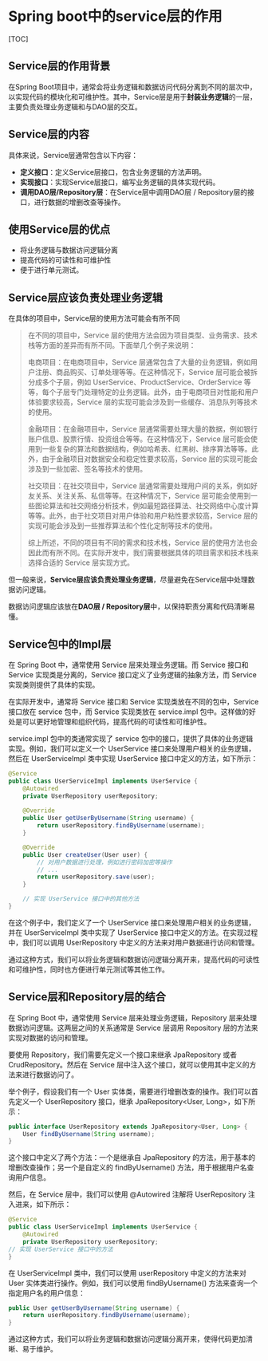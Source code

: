 # Spring boot中的service层的作用

[TOC]

## Service层的作用背景

在Spring Boot项目中，通常会将业务逻辑和数据访问代码分离到不同的层次中，以实现代码的模块化和可维护性。其中，Service层是用于**封装业务逻辑**的一层，主要负责处理业务逻辑和与DAO层的交互。

## Service层的内容

具体来说，Service层通常包含以下内容：

- **定义接口**：定义Service层接口，包含业务逻辑的方法声明。
- **实现接口**：实现Service层接口，编写业务逻辑的具体实现代码。
- **调用DAO层/Repository层**：在Service层中调用DAO层 / Repository层的接口，进行数据的增删改查等操作。

## 使用Service层的优点

- 将业务逻辑与数据访问逻辑分离
- 提高代码的可读性和可维护性
- 便于进行单元测试。

## Service层应该负责处理业务逻辑

在具体的项目中，Service层的使用方法可能会有所不同

> 在不同的项目中，Service 层的使用方法会因为项目类型、业务需求、技术栈等方面的差异而有所不同。下面举几个例子来说明：
>
> 电商项目：在电商项目中，Service 层通常包含了大量的业务逻辑，例如用户注册、商品购买、订单处理等等。在这种情况下，Service 层可能会被拆分成多个子层，例如 UserService、ProductService、OrderService 等等，每个子层专门处理特定的业务逻辑。此外，由于电商项目对性能和用户体验要求较高，Service 层的实现可能会涉及到一些缓存、消息队列等技术的使用。
>
> 金融项目：在金融项目中，Service 层通常需要处理大量的数据，例如银行账户信息、股票行情、投资组合等等。在这种情况下，Service 层可能会使用到一些复杂的算法和数据结构，例如哈希表、红黑树、排序算法等等。此外，由于金融项目对数据安全和稳定性要求较高，Service 层的实现可能会涉及到一些加密、签名等技术的使用。
>
> 社交项目：在社交项目中，Service 层通常需要处理用户间的关系，例如好友关系、关注关系、私信等等。在这种情况下，Service 层可能会使用到一些图论算法和社交网络分析技术，例如最短路径算法、社交网络中心度计算等等。此外，由于社交项目对用户体验和用户粘性要求较高，Service 层的实现可能会涉及到一些推荐算法和个性化定制等技术的使用。
>
> 综上所述，不同的项目有不同的需求和技术栈，Service 层的使用方法也会因此而有所不同。在实际开发中，我们需要根据具体的项目需求和技术栈来选择合适的 Service 层实现方式。

但一般来说，**Service层应该负责处理业务逻辑**，尽量避免在Service层中处理数据访问逻辑。

数据访问逻辑应该放在**DAO层 / Repository层**中，以保持职责分离和代码清晰易懂。

## Service包中的Impl层

在 Spring Boot 中，通常使用 Service 层来处理业务逻辑。而 Service 接口和 Service 实现类是分离的，Service 接口定义了业务逻辑的抽象方法，而 Service 实现类则提供了具体的实现。

在实际开发中，通常将 Service 接口和 Service 实现类放在不同的包中，Service 接口放在 service 包中，而 Service 实现类放在 service.impl 包中。这样做的好处是可以更好地管理和组织代码，提高代码的可读性和可维护性。

service.impl 包中的类通常实现了 service 包中的接口，提供了具体的业务逻辑实现。例如，我们可以定义一个 UserService 接口来处理用户相关的业务逻辑，然后在 UserServiceImpl 类中实现 UserService 接口中定义的方法，如下所示：

```java
@Service
public class UserServiceImpl implements UserService {
    @Autowired
    private UserRepository userRepository;
    
    @Override
    public User getUserByUsername(String username) {
        return userRepository.findByUsername(username);
    }

    @Override
    public User createUser(User user) {
        // 对用户数据进行处理，例如进行密码加密等操作
        // ...
        return userRepository.save(user);
    }

    // 实现 UserService 接口中的其他方法
}
```

在这个例子中，我们定义了一个 UserService 接口来处理用户相关的业务逻辑，并在 UserServiceImpl 类中实现了 UserService 接口中定义的方法。在实现过程中，我们可以调用 UserRepository 中定义的方法来对用户数据进行访问和管理。

通过这种方式，我们可以将业务逻辑和数据访问逻辑分离开来，提高代码的可读性和可维护性，同时也方便进行单元测试等其他工作。

## Service层和Repository层的结合

在 Spring Boot 中，通常使用 Service 层来处理业务逻辑，Repository 层来处理数据访问逻辑。这两层之间的关系通常是 Service 层调用 Repository 层的方法来实现对数据的访问和管理。

要使用 Repository，我们需要先定义一个接口来继承 JpaRepository 或者 CrudRepository。然后在 Service 层中注入这个接口，就可以使用其中定义的方法来进行数据访问了。

举个例子，假设我们有一个 User 实体类，需要进行增删改查的操作。我们可以首先定义一个 UserRepository 接口，继承 JpaRepository<User, Long>，如下所示：

```Java
public interface UserRepository extends JpaRepository<User, Long> {
    User findByUsername(String username);
}
```




这个接口中定义了两个方法：一个是继承自 JpaRepository 的方法，用于基本的增删改查操作；另一个是自定义的 findByUsername() 方法，用于根据用户名查询用户信息。

然后，在 Service 层中，我们可以使用 @Autowired 注解将 UserRepository 注入进来，如下所示：

```Java
@Service
public class UserServiceImpl implements UserService {
    @Autowired
    private UserRepository userRepository;
// 实现 UserService 接口中的方法
}
```



在 UserServiceImpl 类中，我们可以使用 userRepository 中定义的方法来对 User 实体类进行操作。例如，我们可以使用 findByUsername() 方法来查询一个指定用户名的用户信息：

```Java
public User getUserByUsername(String username) {
    return userRepository.findByUsername(username);
}
```




通过这种方式，我们可以将业务逻辑和数据访问逻辑分离开来，使得代码更加清晰、易于维护。